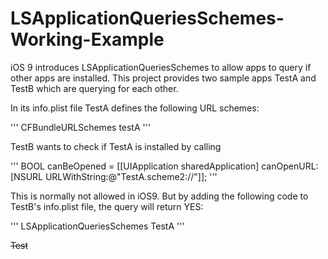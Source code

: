 # LSApplicationQueriesSchemes-Working-Example
iOS 9 introduces LSApplicationQueriesSchemes to allow apps to query if other apps are installed. This project provides two sample apps TestA and TestB which are querying for each other. 

In its info.plist file TestA defines the following URL schemes: 

'''
<key>CFBundleURLSchemes</key>
<array>
  <string>testA</string>
</array>
'''

TestB wants to check if TestA is installed by calling

'''
BOOL canBeOpened = [[UIApplication sharedApplication] 
                   canOpenURL:[NSURL URLWithString:@"TestA.scheme2://"]];
'''

This is normally not allowed in iOS9. But by adding the following code to TestB's info.plist file, the query will return YES:

'''
<key>LSApplicationQueriesSchemes</key>
<array>
  <string>TestA</string>
</array>
'''


~~Test~~
